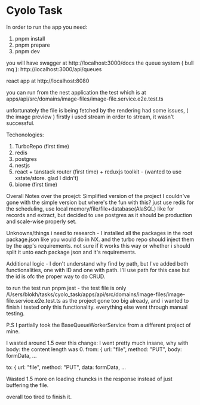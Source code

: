 # Cyolo Task
In order to run the app you need:
1. pnpm install
2. pnpm prepare
3. pnpm dev

you will have swagger at 
http://localhost:3000/docs
the queue system ( bull mq ):
http://localhost:3000/api/queues

react app at
http://localhost:8080

you can run from the nest application the test which is at
apps/api/src/domains/image-files/image-file.service.e2e.test.ts

unfortunately the file is being fetched by the rendering had some issues,  ( the image preview )
firstly i used stream in order to stream, it wasn't successful.


Techonologies:
1. TurboRepo (first time)
2. redis 
3. postgres
4. nestjs
5. react + tanstack router (first time) + reduxjs toolkit - (wanted to use xstate/store. glad I didn't)
6. biome (first time)

Overall Notes over the proejct:
Simplified version of the project
I couldn've gone with the simple version but where's the fun with this?
just use redis for the scheduling, use local memory/file/file+database(AlaSQL) like for records and extract, but decided to use postgres as it should be production and scale-wise properly set.

Unknowns/things i need to research -
I installed all the packages in the root package.json like you would do in NX. and the turbo repo should inject them by the app's requirements.
not sure if it works this way or whether i should split it unto each package json and it's requirements.

Additional logic -
I don't understand why find by path, but I've added both functionalities, one with ID and one with path.
I'll use path for this case but the id is ofc the proper way to do CRUD.


to run the test run pnpm jest - the test file is only /Users/blokh/tasks/cyolo_task/apps/api/src/domains/image-files/image-file.service.e2e.test.ts
as the project gone too big already, and i wanted to finish i tested only this functionality. everything else went through manual testing.


P.S I partially took the BaseQueueWorkerService from a different project of mine.

I wasted around 1.5 over this change:
I went pretty much insane, why with body: the content length was 0.
from: {
url: "file",
method: "PUT",
body: formData,
...

to: {
url: "file",
method: "PUT",
data: formData,
...

Wasted 1.5 more on loading chuncks in the response instead of just buffering the file.

overall too tired to finish it.